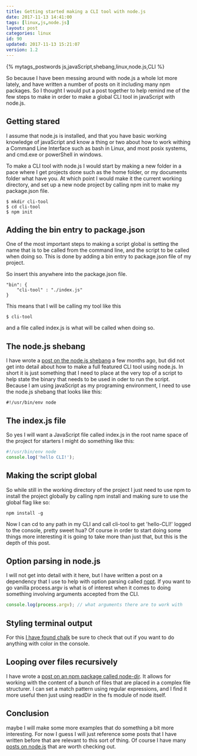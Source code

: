 ```yaml
---
title: Getting started making a CLI tool with node.js
date: 2017-11-13 14:41:00
tags: [linux,js,node.js]
layout: post
categories: linux
id: 90
updated: 2017-11-13 15:21:07
version: 1.2
---
```


{% mytags_postwords js,javaScript,shebang,linux,node.js,CLI %}

So because I have been messing around with node.js a whole lot more lately, and have written a number of posts on it including many npm packages. So I thought I would put a post together to help remind me of the few steps to make in order to make a global CLI tool in javaScript with node.js.

<!-- more -->

## Getting stared

I assume that node.js is installed, and that you have basic working knowledge of javaScript and know a thing or two about how to work withing a Command Line Interface such as bash in Linux, and most posix systems, and cmd.exe or powerShell in windows.

To make a CLI tool with node.js I would start by making a new folder in a pace where I get projects done such as the home folder, or my documents folder what have you. At which point I would make it the current working directory, and set up a new node project by calling npm init to make my package.json file.

```
$ mkdir cli-tool
$ cd cli-tool
$ npm init
```

## Adding the bin entry to package.json

One of the most important steps to making a script global is setting the name that is to be called from the command line, and the script to be called when doing so. This is done by adding a bin entry to package.json file of my project.

So insert this anywhere into the package.json file.
```
"bin": {
    "cli-tool" : "./index.js"
}
```

This means that I will be calling my tool like this

```
$ cli-tool
```

and a file called index.js is what will be called when doing so.


## The node.js shebang

I have wrote a [post on the node.js shebang](/2017/03/26/linux_shebang/) a few months ago, but did not get into detail about how to make a full featured CLI tool using node.js. In short it is just something that I need to place at the very top of a script to help state the binary that needs to be used in oder to run the script. Because I am using javaScript as my programing environment, I need to use the node.js shebang that looks like this:

```
#!/usr/bin/env node
```

## The index.js file

So yes I will want a JavaScript file called index.js in the root name space of the project for starters I might do something like this:

```js
#!/usr/bin/env node
console.log('hello CLI!');
```

## Making the script global

So while still in the working directory of the project I just need to use npm to install the project globally by calling npm install and making sure to use the global flag like so:

```
npm install -g
```

Now I can cd to any path in my CLI and call cli-tool to get 'hello-CLI!' logged to the console, pretty sweet hua? Of course in order to start doing some things more interesting it is going to take more than just that, but this is the depth of this post.

## Option parsing in node.js

I will not get into detail with it here, but I have written a post on a dependency that I use to help with option parsing called [nopt](/2017/05/05/nodejs-nopt/). If you want to go vanilla process.argv is what is of interest when it comes to doing something involving arguments accepted from the CLI.

```js
console.log(process.argv); // what arguments there are to work with
```

## Styling terminal output

For this [I have found chalk](/2017/05/31/nodejs-chalk/) be sure to check that out if you want to do anything with color in the console.

## Looping over files recursively

I have wrote a [post on an npm package called node-dir](/2017/11/05/nodejs-node-dir/). It allows for working with the content of a bunch of files that are placed in a complex file structurer. I can set a match pattern using regular expressions, and I find it more useful then just using readDir in the fs module of node itself.

## Conclusion

maybe I will make some more examples that do something a bit more interesting. For now I guess I will just reference some posts that I have written before that are relevant to this sort of thing. Of course I have many [posts on node.js](/categories/node-js/) that are worth checking out.
